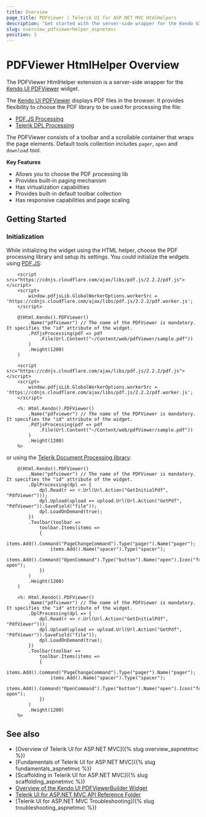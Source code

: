 ```yaml
---
title: Overview
page_title: PDFViewer | Telerik UI for ASP.NET MVC HtmlHelpers
description: "Get started with the server-side wrapper for the Kendo UI PDFViewer widget for ASP.NET MVC."
slug: overview_pdfviewerhelper_aspnetmvc
position: 1
---
```


# PDFViewer HtmlHelper Overview

The PDFViewer HtmlHelper extension is a server-side wrapper for the [Kendo UI PDFViewer](http://docs.telerik.com/kendo-ui/api/javascript/ui/pdfviewer) widget.

The [Kendo UI PDFViewer](https://demos.telerik.com/aspnet-mvc/pdfviewer) displays PDF files in the browser. It provides flexibility to choose the PDF library to be used for processing the file:

* [PDF.JS Processing](https://demos.telerik.com/aspnet-mvc/pdfviewer)
* [Telerik DPL Processing](https://demos.telerik.com/aspnet-mvc/pdfviewer/dpl-processing)

The PDFViewer consists of a toolbar and a scrollable container that wraps the page elements. Default tools collection includes `pager`, `open` and `download` tool.

**Key Features**

* Allows you to choose the PDF processing lib
* Provides built-in paging mechanism
* Has virtualization capabilities
* Provides built-in default toolbar collection
* Has responsive capabilities and page scaling

## Getting Started

### Initialization

While initializing the widget using the HTML helper, choose the PDF processing library and setup its settings. You could initialize the widgets using [PDF.JS](https://mozilla.github.io/pdf.js/):

```Razor
    <script src="https://cdnjs.cloudflare.com/ajax/libs/pdf.js/2.2.2/pdf.js"></script>
    <script>
        window.pdfjsLib.GlobalWorkerOptions.workerSrc = 'https://cdnjs.cloudflare.com/ajax/libs/pdf.js/2.2.2/pdf.worker.js';
    </script>

    @(Html.Kendo().PDFViewer()
        .Name("pdfviewer") // The name of the PDFViewer is mandatory. It specifies the "id" attribute of the widget.
        .PdfjsProcessing(pdf => pdf
            .File(Url.Content("~/Content/web/pdfViewer/sample.pdf"))
        )
        .Height(1200)
    )
```
```ASPX
    <script src="https://cdnjs.cloudflare.com/ajax/libs/pdf.js/2.2.2/pdf.js"></script>
    <script>
        window.pdfjsLib.GlobalWorkerOptions.workerSrc = 'https://cdnjs.cloudflare.com/ajax/libs/pdf.js/2.2.2/pdf.worker.js';
    </script>

    <%: Html.Kendo().PDFViewer()
        .Name("pdfviewer") // The name of the PDFViewer is mandatory. It specifies the "id" attribute of the widget.
        .PdfjsProcessing(pdf => pdf
            .File(Url.Content("~/Content/web/pdfViewer/sample.pdf"))
        )
        .Height(1200)
    %>
```

or using the [Telerik Document Processing library](https://docs.telerik.com/devtools/document-processing/introduction):

```Razor
    @(Html.Kendo().PDFViewer()
        .Name("pdfviewer") // The name of the PDFViewer is mandatory. It specifies the "id" attribute of the widget.
        .DplProcessing(dpl => {
            dpl.Read(r => r.Url(Url.Action("GetInitialPdf", "PdfViewer")));
            dpl.Upload(upload => upload.Url(Url.Action("GetPdf", "PdfViewer")).SaveField("file"));
            dpl.LoadOnDemand(true);
        })
        .Toolbar(toolbar =>
            toolbar.Items(items =>
            {
                items.Add().Command("PageChangeCommand").Type("pager").Name("pager");
                items.Add().Name("spacer").Type("spacer");
                items.Add().Command("OpenCommand").Type("button").Name("open").Icon("folder-open");
            })
        )
        .Height(1200)
    )
```
```ASPX
    <%: Html.Kendo().PDFViewer()
        .Name("pdfviewer") // The name of the PDFViewer is mandatory. It specifies the "id" attribute of the widget.
        .DplProcessing(dpl => {
            dpl.Read(r => r.Url(Url.Action("GetInitialPdf", "PdfViewer")));
            dpl.Upload(upload => upload.Url(Url.Action("GetPdf", "PdfViewer")).SaveField("file"));
            dpl.LoadOnDemand(true);
        })
        .Toolbar(toolbar =>
            toolbar.Items(items =>
            {
                items.Add().Command("PageChangeCommand").Type("pager").Name("pager");
                items.Add().Name("spacer").Type("spacer");
                items.Add().Command("OpenCommand").Type("button").Name("open").Icon("folder-open");
            })
        )
        .Height(1200)
    %>
```

## See also

* [Overview of Telerik UI for ASP.NET MVC]({% slug overview_aspnetmvc %})
* [Fundamentals of Telerik UI for ASP.NET MVC]({% slug fundamentals_aspnetmvc %})
* [Scaffolding in Telerik UI for ASP.NET MVC]({% slug scaffolding_aspnetmvc %})
* [Overview of the Kendo UI PDFViewerBuilder Widget](http://docs.telerik.com/kendo-ui/controls/PDF/PDFViewer/overview)
* [Telerik UI for ASP.NET MVC API Reference Folder](http://docs.telerik.com/aspnet-mvc/api/Kendo.Mvc/AggregateFunction)
* [Telerik UI for ASP.NET MVC Troubleshooting]({% slug troubleshooting_aspnetmvc %})